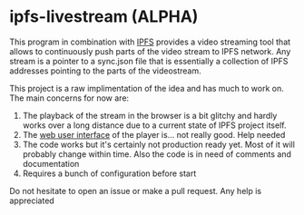 # ipfs-livestream (ALPHA)

This program in combination with [IPFS](https://github.com/ipfs/go-ipfs)
provides a video streaming tool that allows to continuously push parts of the video stream to IPFS network.
Any stream is a pointer to a sync.json file that is essentially a collection of IPFS addresses pointing to the parts of the videostream.

This project is a raw implimentation of the idea and has much to work on.
The main concerns for now are:
1. The playback of the stream in the browser is a bit glitchy and hardly works over a long distance due to a current state of IPFS project itself.
2. The [web user interface](https://github.com/kisulken/ipfs-livestream/blob/master/watch.html) of the player is... not really good. Help needed
3. The code works but it's certainly not production ready yet. Most of it will probably change within time. Also the code is in need of comments and documentation
4. Requires a bunch of configuration before start

Do not hesitate to open an issue or make a pull request. Any help is appreciated

